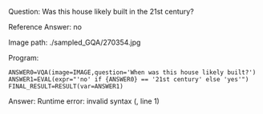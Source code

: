 Question: Was this house likely built in the 21st century?

Reference Answer: no

Image path: ./sampled_GQA/270354.jpg

Program:

```
ANSWER0=VQA(image=IMAGE,question='When was this house likely built?')
ANSWER1=EVAL(expr="'no' if {ANSWER0} == '21st century' else 'yes'")
FINAL_RESULT=RESULT(var=ANSWER1)
```
Answer: Runtime error: invalid syntax (<string>, line 1)

